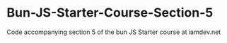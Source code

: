 # Bun-JS-Starter-Course-Section-5
Code accompanying section 5 of the bun JS Starter course at iamdev.net
